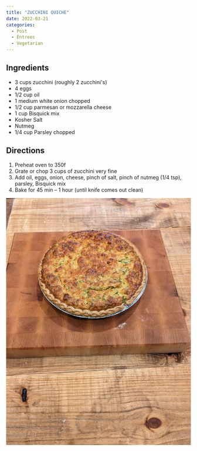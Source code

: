 ```yaml
---
title: "ZUCCHINI QUICHE"
date: 2022-03-21
categories:
  - Post
  - Entrees
  - Vegetarian
---
```


## Ingredients

* 3 cups zucchini (roughly 2 zucchini's)
* 4 eggs
* 1/2 cup oil
* 1 medium white onion chopped
* 1/2 cup parmesan or mozzarella cheese
* 1 cup Bisquick mix
* Kosher Salt
* Nutmeg
* 1/4 cup Parsley chopped

## Directions
1. Preheat oven to 350f
2. Grate or chop 3 cups of zucchini very fine
3. Add oil, eggs, onion, cheese, pinch of salt, pinch of nutmeg (1/4 tsp), parsley, Bisquick mix
4. Bake for 45 min – 1 hour (until knife comes out clean)

![Zucchini Quiche](/assets/images/zucchini_quiche.jpg "Zucchini Quiche")
